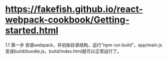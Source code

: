 # https://fakefish.github.io/react-webpack-cookbook/Getting-started.html

1.1 第一步
安装webpack，并初始目录结构，运行“npm run build”，app/main.js变成build/bundle.js，build/index.html就可以正常运行了。

